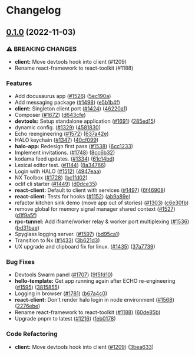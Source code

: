 # Changelog

## [0.1.0](https://github.com/dxos/dxos/compare/react-client-v0.0.1...react-client-v0.1.0) (2022-11-03)


### ⚠ BREAKING CHANGES

* **client:** Move devtools hook into client (#1209)
* Rename react-framework to react-toolkit (#1188)

### Features

* Add docusaurus app ([#1526](https://github.com/dxos/dxos/issues/1526)) ([5ec190a](https://github.com/dxos/dxos/commit/5ec190a45e9db401d5630ef891e3fa1ed0058519))
* Add messaging package ([#1498](https://github.com/dxos/dxos/issues/1498)) ([e5b1b4f](https://github.com/dxos/dxos/commit/e5b1b4f2e18939bb48739553b672f97aec29a60e))
* **client:** Singleton client port ([#1424](https://github.com/dxos/dxos/issues/1424)) ([46220a1](https://github.com/dxos/dxos/commit/46220a19060d71a2e6819b1ae466786bb8741599))
* Composer ([#1672](https://github.com/dxos/dxos/issues/1672)) ([d643cfe](https://github.com/dxos/dxos/commit/d643cfe3095ac206aa2d94736bef4d0b7b9e9ca3))
* **devtools:** Setup standalone application ([#1691](https://github.com/dxos/dxos/issues/1691)) ([285ed15](https://github.com/dxos/dxos/commit/285ed15b3cb9b785fdf644bade4928f7036cca3d))
* dynamic config. ([#1329](https://github.com/dxos/dxos/issues/1329)) ([4581830](https://github.com/dxos/dxos/commit/45818305c5a22a77dca02305d0c5997748a2c190))
* Echo reengineering  ([#1572](https://github.com/dxos/dxos/issues/1572)) ([637a42e](https://github.com/dxos/dxos/commit/637a42e81d245c143c574b815e5bb2531a275df3))
* HALO keychain ([#1347](https://github.com/dxos/dxos/issues/1347)) ([40cf099](https://github.com/dxos/dxos/commit/40cf0994fa4e220cefcf87062207cc711fedc582))
* **halo-app:** Redesign first pass ([#1538](https://github.com/dxos/dxos/issues/1538)) ([6cc1233](https://github.com/dxos/dxos/commit/6cc1233bee4bdf037fae66b515eb5ee2084fccbd))
* Implement invitations. ([#1748](https://github.com/dxos/dxos/issues/1748)) ([8cc6b32](https://github.com/dxos/dxos/commit/8cc6b322aa8109996d722c97a9c4f06ce1ebefd3))
* kodama feed updates. ([#1334](https://github.com/dxos/dxos/issues/1334)) ([61c14bd](https://github.com/dxos/dxos/commit/61c14bdf9e74572e149126442fc53b2578aa1b85))
* Lexical editor test. ([#1144](https://github.com/dxos/dxos/issues/1144)) ([8a34766](https://github.com/dxos/dxos/commit/8a34766e6af79d7684f3709dafe1f46c99bcea62))
* Login with HALO ([#1512](https://github.com/dxos/dxos/issues/1512)) ([4947eaa](https://github.com/dxos/dxos/commit/4947eaa96a42b0dde2db09405fc2d8eca9b6be8a))
* NX Toolbox ([#1728](https://github.com/dxos/dxos/issues/1728)) ([bc1fd02](https://github.com/dxos/dxos/commit/bc1fd02c0e049576d2e7d0329f8ff50f4cfaefef))
* oclif cli starter ([#1449](https://github.com/dxos/dxos/issues/1449)) ([d0dce35](https://github.com/dxos/dxos/commit/d0dce35f365638babd6acff2e09a08537a1e3881))
* **react-client:** Default to client with services ([#1497](https://github.com/dxos/dxos/issues/1497)) ([6f46908](https://github.com/dxos/dxos/commit/6f4690841c60cdf6ccee4625acc2e0ad61f3336a))
* **react-client:** Tests for hooks ([#1152](https://github.com/dxos/dxos/issues/1152)) ([ab9a89e](https://github.com/dxos/dxos/commit/ab9a89e2bd05527b2aad096f3f3800e432101255))
* refactor kitchen sink demo (move app out of stories) ([#1303](https://github.com/dxos/dxos/issues/1303)) ([c6e30fb](https://github.com/dxos/dxos/commit/c6e30fbcd94f215bb63dc0316aa20adbbd78f732))
* remove global for memory signal manager shared context ([#1527](https://github.com/dxos/dxos/issues/1527)) ([d1f9a5f](https://github.com/dxos/dxos/commit/d1f9a5f73afd1543e2f201c06bab417865752324))
* **rpc-tunnel:** Add iframe/worker relay & worker port multiplexing ([#1536](https://github.com/dxos/dxos/issues/1536)) ([bd31bae](https://github.com/dxos/dxos/commit/bd31baef76ff163a200433a23520ba3b9be6ff40))
* Spyglass logging server. ([#1597](https://github.com/dxos/dxos/issues/1597)) ([bd95ca1](https://github.com/dxos/dxos/commit/bd95ca18fde71c2d16f31a09eb3f463ff4457ba2))
* Transition to Nx ([#1433](https://github.com/dxos/dxos/issues/1433)) ([3b621d3](https://github.com/dxos/dxos/commit/3b621d3916dfa5d3555e55d23ca44f8bcbe97284))
* UX upgrade and clipboard fix for linux. ([#1435](https://github.com/dxos/dxos/issues/1435)) ([37a7739](https://github.com/dxos/dxos/commit/37a7739a1a0794da5553615603900b8e4b1ab619))


### Bug Fixes

* Devtools Swarm panel ([#1707](https://github.com/dxos/dxos/issues/1707)) ([9f5fd10](https://github.com/dxos/dxos/commit/9f5fd10111abac1335d5cb78c11a06a41ce89cfa))
* **hello-template:** Get app running again after ECHO re-engineering ([#1595](https://github.com/dxos/dxos/issues/1595)) ([3815855](https://github.com/dxos/dxos/commit/38158551ef4463c9a9a5facb5f3f5c7c0df66fd0))
* Logging in browser ([#1781](https://github.com/dxos/dxos/issues/1781)) ([b67a4c0](https://github.com/dxos/dxos/commit/b67a4c0b4e67b06bc4951c7a7000ee472f9d5b04))
* **react-client:** Don't render halo login in node environment ([#1568](https://github.com/dxos/dxos/issues/1568)) ([2276ebe](https://github.com/dxos/dxos/commit/2276ebe2bd7f170af707e7830768309bfbdbdf3f))
* Rename react-framework to react-toolkit ([#1188](https://github.com/dxos/dxos/issues/1188)) ([60de85b](https://github.com/dxos/dxos/commit/60de85b7d2d89a9d39fb94d49bbee0630e9c553f))
* Upgrade pnpm to latest ([#1216](https://github.com/dxos/dxos/issues/1216)) ([feb0178](https://github.com/dxos/dxos/commit/feb0178ad3e345fe8b07e2e1c02602308c18a246))


### Code Refactoring

* **client:** Move devtools hook into client ([#1209](https://github.com/dxos/dxos/issues/1209)) ([3bea633](https://github.com/dxos/dxos/commit/3bea6337ae78ca093e4e856ee5fb30d2d1ef4427))
